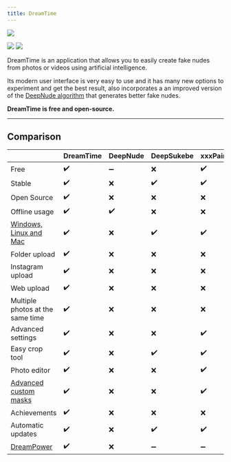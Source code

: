 ```yaml
---
title: DreamTime
---
```


![](/img/screenshots/screely-1615444647332.png)

[![](https://img.shields.io/github/stars/dreamnettech/dreamtime?logo=github)](https://github.com/dreamnettech/dreamtime)
[![](https://img.shields.io/github/downloads/dreamnettech/dreamtime/total?logo=github&logoColor=white)](/docs/installation)

DreamTime is an application that allows you to easily create fake nudes from photos or videos using artificial intelligence.

Its modern user interface is very easy to use and it has many new options to experiment and get the best result, also incorporates a an improved version of the [DeepNude algorithm](/docs/dreampower) that generates better fake nudes.

**DreamTime is free and open-source.**

---

## Comparison

|                                                   | DreamTime | DeepNude | DeepSukebe | xxxPaint |
| ------------------------------------------------- | --------- | -------- | ---------- | -------- |
| Free                                              | ✔️         | ➖        | ❌          | ✔️        |
| Stable                                            | ✔️         | ❌        | ✔️          | ✔️        |
| Open Source                                       | ✔️         | ❌        | ❌          | ❌        |
| Offline usage                                     | ✔️         | ✔️        | ❌          | ❌        |
| [Windows, Linux and Mac](/docs/installation)      | ✔️         | ❌        | ✔️          | ✔️        |
| Folder upload                                     | ✔️         | ❌        | ❌          | ❌        |
| Instagram upload                                  | ✔️         | ❌        | ❌          | ❌        |
| Web upload                                        | ✔️         | ❌        | ❌          | ❌        |
| Multiple photos at the same time                  | ✔️         | ❌        | ❌          | ❌        |
| Advanced settings                                 | ✔️         | ❌        | ❌          | ✔️        |
| Easy crop tool                                    | ✔️         | ❌        | ✔️          | ✔️        |
| Photo editor                                      | ✔️         | ❌        | ❌          | ✔️        |
| [Advanced custom masks](/docs/guide/custom-masks) | ✔️         | ❌        | ❌          | ✔️        |
| Achievements                                      | ✔️         | ❌        | ❌          | ❌        |
| Automatic updates                                 | ✔️         | ❌        | ✔️          | ✔️        |
| [DreamPower](/docs/dreampower)                    | ✔️         | ❌        | ➖          | ➖        |
